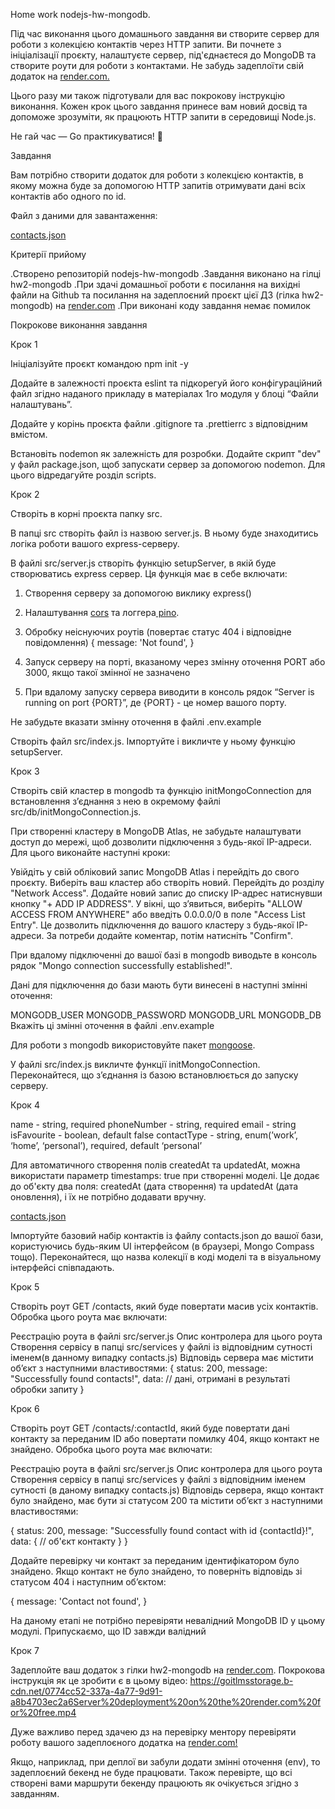 Home work nodejs-hw-mongodb.

Під час виконання цього домашнього завдання ви створите сервер для роботи з колекцією контактів через HTTP запити. Ви почнете з ініціалізації проєкту, налаштуєте сервер, під'єднаєтеся до MongoDB та створите роути для роботи з контактами. Не забудь задеплоїти свій додаток на [render.com.](http://render.com/)

Цього разу ми також підготували для вас покрокову інструкцію виконання. Кожен крок цього завдання принесе вам новий досвід та допоможе зрозуміти, як працюють HTTP запити в середовищі Node.js.

Не гай час — Go практикуватися! 🚀

Завдання

Вам потрібно створити додаток для роботи з колекцією контактів, в якому можна буде за допомогою HTTP запитів отримувати дані всіх контактів або одного по id.

Файл з даними для завантаження:

[contacts.json](https://drive.google.com/file/d/1-5bjEGcT99Y3OMeTuqGlVo_LhDPauo7i/view?usp=sharing)

Критерії прийому

.Створено репозиторій nodejs-hw-mongodb
.Завдання виконано на гілці hw2-mongodb
.При здачі домашньої роботи є посилання на вихідні файли на Github та посилання на задеплоєний проєкт цієї ДЗ (гілка hw2-mongodb) на [render.com](https://render.com/)
.При виконані коду завдання немає помилок

Покрокове виконання завдання

Крок 1

Ініціалізуйте проєкт командою npm init -y

Додайте в залежності проєкта eslint та підкорегуй його конфігураційний файл згідно наданого прикладу в матеріалах 1го модуля у блоці “Файли налаштувань”.

Додайте у корінь проєкта файли .gitignore та .prettierrc з відповідним вмістом.

Встановіть nodemon як залежність для розробки. Додайте скрипт "dev" у файл package.json, щоб запускати сервер за допомогою nodemon. Для цього відредагуйте розділ scripts.

Крок 2

Створіть в корні проєкта папку src.

В папці src створіть файл із назвою server.js. В ньому буде знаходитись логіка роботи вашого express-серверу.

В файлі src/server.js створіть функцію setupServer, в якій буде створюватись express сервер. Ця функція має в себе включати:

1. Створення серверу за допомогою виклику express()
2. Налаштування [cors](https://www.npmjs.com/package/cors) та логгера[ pino](https://github.com/pinojs/pino-http).
3. Обробку неіснуючих роутів (повертає статус 404 і відповідне повідомлення)
   {
   message: 'Not found',
   }

4. Запуск серверу на порті, вказаному через змінну оточення PORT або 3000, якщо такої змінної не зазначено

5. При вдалому запуску сервера виводити в консоль рядок “Server is running on port {PORT}”, де {PORT} - це номер вашого порту.

Не забудьте вказати змінну оточення в файлі .env.example

Створіть файл src/index.js. Імпортуйте і викличте у ньому функцію setupServer.

Крок 3

Створіть свій кластер в mongodb та функцію initMongoConnection для встановлення зʼєднання з нею в окремому файлі src/db/initMongoConnection.js.

При створенні кластеру в MongoDB Atlas, не забудьте налаштувати доступ до мережі, щоб дозволити підключення з будь-якої IP-адреси. Для цього виконайте наступні кроки:

Увійдіть у свій обліковий запис MongoDB Atlas і перейдіть до свого проєкту.
Виберіть ваш кластер або створіть новий.
Перейдіть до розділу "Network Access".
Додайте новий запис до списку IP-адрес натиснувши кнопку "+ ADD IP ADDRESS".
У вікні, що з’явиться, виберіть "ALLOW ACCESS FROM ANYWHERE" або введіть 0.0.0.0/0 в поле "Access List Entry". Це дозволить підключення до вашого кластеру з будь-якої IP-адреси.
За потреби додайте коментар, потім натисніть "Confirm".

При вдалому підключенні до вашої базі в mongodb виводьте в консоль рядок "Mongo connection successfully established!".

Дані для підключення до бази мають бути винесені в наступні змінні оточення:

MONGODB_USER
MONGODB_PASSWORD
MONGODB_URL
MONGODB_DB
Вкажіть ці змінні оточення в файлі .env.example

Для роботи з mongodb використовуйте пакет [mongoose](https://www.npmjs.com/package/mongoose).

У файлі src/index.js викличте функції initMongoConnection. Переконайтеся, що зʼєднання із базою встановлюється до запуску серверу.

Крок 4

name - string, required
phoneNumber - string, required
email - string
isFavourite - boolean, default false
contactType - string, enum(’work’, ‘home’, ‘personal’), required, default ‘personal’

Для автоматичного створення полів createdAt та updatedAt, можна використати параметр timestamps: true при створенні моделі. Це додає до об'єкту два поля: createdAt (дата створення) та updatedAt (дата оновлення), і їх не потрібно додавати вручну.

[contacts.json](https://drive.google.com/file/d/1-5bjEGcT99Y3OMeTuqGlVo_LhDPauo7i/view?usp=sharing)

Імпортуйте базовий набір контактів із файлу contacts.json до вашої бази, користуючись будь-яким UI інтерфейсом (в браузері, Mongo Compass тощо). Переконайтеся, що назва колекції в коді моделі та в візуальному інтерфейсі співпадають.

Крок 5

Створіть роут GET /contacts, який буде повертати масив усіх контактів. Обробка цього роута має включати:

Реєстрацію роута в файлі src/server.js
Опис контролера для цього роута
Створення сервісу в папці src/services у файлі із відповідним сутності іменем(в данному випадку contacts.js)
Відповідь сервера має містити об’єкт з наступними властивостями:
{
status: 200,
message: "Successfully found contacts!",
data:
// дані, отримані в результаті обробки запиту
}

Крок 6

Створіть роут GET /contacts/:contactId, який буде повертати дані контакту за переданим ID або повертати помилку 404, якщо контакт не знайдено. Обробка цього роута має включати:

Реєстрацію роута в файлі src/server.js
Опис контролера для цього роута
Створення сервісу в папці src/services у файлі з відповідним іменем сутності (в даному випадку contacts.js)
Відповідь сервера, якщо контакт було знайдено, має бути зі статусом 200 та містити об’єкт з наступними властивостями:

{
status: 200,
message: "Successfully found contact with id {contactId}!",
data: {
// об'єкт контакту
}
}

Додайте перевірку чи контакт за переданим ідентифікатором було знайдено. Якщо контакт не було знайдено, то поверніть відповідь зі статусом 404 і наступним об’єктом:

{
message: 'Contact not found',
}

На даному етапі не потрібно перевіряти невалідний MongoDB ID у цьому модулі. Припускаємо, що ID завжди валідний

Крок 7

Задеплойте ваш додаток з гілки hw2-mongodb на [render.com](https://render.com/). Покрокова інструкція як це зробити є в цьому відео:
https://goitlmsstorage.b-cdn.net/0774cc52-337a-4a77-9d91-a8b4703ec2a6Server%20deployment%20on%20the%20render.com%20for%20free.mp4

Дуже важливо перед здачею дз на перевірку ментору перевіряти роботу вашого задеплоєного додатка на [render.com!](http://render.com/)

Якщо, наприклад, при деплої ви забули додати змінні оточення (env), то задеплоєний бекенд не буде працювати. Також перевірте, що всі створені вами маршрути бекенду працюють як очікується згідно з завданням.
